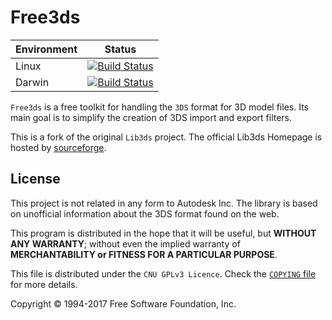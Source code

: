 # Free3ds

| Environment              | Status        |
| ------------------------ |:-------------:|
| Linux                    | [![Build Status](https://travis-ci.org/Ethiy/free3ds.svg?branch=master)](https://travis-ci.org/Ethiy/free3ds)|
| Darwin                   | [![Build Status](https://travis-ci.org/Ethiy/free3ds.svg?branch=master)](https://travis-ci.org/Ethiy/free3ds)|

`Free3ds` is a free toolkit for handling the `3DS` format for 3D model files.
Its main goal is to simplify the creation of 3DS import and export filters.

This is a fork of the original `Lib3ds` project. The official Lib3ds Homepage is hosted by [sourceforge](http://lib3ds.sourceforge.net). 

## License

This project is not related in any form to Autodesk Inc. The library is based on unofficial information about the 3DS format found on the web. 

This program is distributed in the hope that it will be useful, but **WITHOUT ANY WARRANTY**; without even the implied warranty of **MERCHANTABILITY or FITNESS FOR A PARTICULAR PURPOSE**.

This file is distributed under the `CNU GPLv3 Licence`. Check the [`COPYING` file](COPYING) for more details.

Copyright &copy; 1994-2017 Free Software Foundation, Inc.
